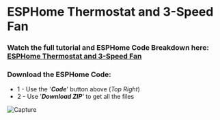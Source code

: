 # ESPHome Thermostat and 3-Speed Fan

### Watch the full tutorial and ESPHome Code Breakdown here: [ESPHome Thermostat and 3-Speed Fan](https://youtu.be/yEYldUhZJQw)

### Download the ESPHome Code:
* 1 - Use the '***Code***' button above (_Top Right_)
* 2 - Use '***Download ZIP**'* to get all the files

![Capture](https://user-images.githubusercontent.com/51385971/188827073-031569de-bf1c-4451-bbc8-c2790b6c0be2.JPG)
